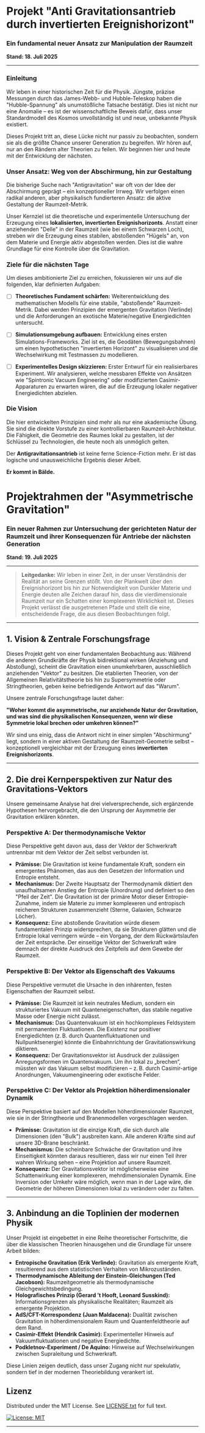 # Projekt "Anti Gravitationsantrieb durch invertierten Ereignishorizont"
### Ein fundamental neuer Ansatz zur Manipulation der Raumzeit

**Stand: 18. Juli 2025**

---

### Einleitung

Wir leben in einer historischen Zeit für die Physik. Jüngste, präzise Messungen durch das James-Webb- und Hubble-Teleskop haben die "Hubble-Spannung" als unumstößliche Tatsache bestätigt. Dies ist nicht nur eine Anomalie – es ist der wissenschaftliche Beweis dafür, dass unser Standardmodell des Kosmos unvollständig ist und neue, unbekannte Physik existiert.

Dieses Projekt tritt an, diese Lücke nicht nur passiv zu beobachten, sondern sie als die größte Chance unserer Generation zu begreifen. Wir hören auf, nur an den Rändern alter Theorien zu feilen. Wir beginnen hier und heute mit der Entwicklung der nächsten.

### Unser Ansatz: Weg von der Abschirmung, hin zur Gestaltung

Die bisherige Suche nach "Antigravitation" war oft von der Idee der Abschirmung geprägt – ein konzeptioneller Irrweg. Wir verfolgen einen radikal anderen, aber physikalisch fundierteren Ansatz: die aktive Gestaltung der Raumzeit-Metrik.

Unser Kernziel ist die theoretische und experimentelle Untersuchung der Erzeugung eines **lokalisierten, invertierten Ereignishorizonts**. Anstatt einer anziehenden "Delle" in der Raumzeit (wie bei einem Schwarzen Loch), streben wir die Erzeugung eines stabilen, abstoßenden "Hügels" an, von dem Materie und Energie aktiv abgestoßen werden. Dies ist die wahre Grundlage für eine Kontrolle über die Gravitation.

### Ziele für die nächsten Tage

Um dieses ambitionierte Ziel zu erreichen, fokussieren wir uns auf die folgenden, klar definierten Aufgaben:

-   [ ] **Theoretisches Fundament schärfen:** Weiterentwicklung des mathematischen Modells für eine stabile, "abstoßende" Raumzeit-Metrik. Dabei werden Prinzipien der emergenten Gravitation (Verlinde) und die Anforderungen an exotische Materie/negative Energiedichten untersucht.

-   [ ] **Simulationsumgebung aufbauen:** Entwicklung eines ersten Simulations-Frameworks. Ziel ist es, die Geodäten (Bewegungsbahnen) um einen hypothetischen "invertierten Horizont" zu visualisieren und die Wechselwirkung mit Testmassen zu modellieren.

-   [ ] **Experimentelles Design skizzieren:** Erster Entwurf für ein realisierbares Experiment. Wir analysieren, welche messbaren Effekte von Ansätzen wie "Spintronic Vacuum Engineering" oder modifizierten Casimir-Apparaturen zu erwarten wären, die auf die Erzeugung lokaler negativer Energiedichten abzielen.

### Die Vision

Die hier entwickelten Prinzipien sind mehr als nur eine akademische Übung. Sie sind die direkte Vorstufe zu einer kontrollierbaren Raumzeit-Architektur. Die Fähigkeit, die Geometrie des Raumes lokal zu gestalten, ist der Schlüssel zu Technologien, die heute noch als unmöglich gelten.

Der **Antigravitationsantrieb** ist keine ferne Science-Fiction mehr. Er ist das logische und unausweichliche Ergebnis dieser Arbeit.

**Er kommt in Bälde.**

# Projektrahmen der "Asymmetrische Gravitation"
### Ein neuer Rahmen zur Untersuchung der gerichteten Natur der Raumzeit und ihrer Konsequenzen für Antriebe der nächsten Generation

**Stand: 19. Juli 2025**

---

> **Leitgedanke:** Wir leben in einer Zeit, in der unser Verständnis der Realität an seine Grenzen stößt. Von der Plankwelt über den Ereignishorizont bis hin zur Notwendigkeit von Dunkler Materie und Energie deuten alle Zeichen darauf hin, dass die vierdimensionale Raumzeit nur ein Schatten einer komplexeren Wirklichkeit ist. Dieses Projekt verlässt die ausgetretenen Pfade und stellt die eine, entscheidende Frage, die aus diesen Beobachtungen folgt.

---

## 1. Vision & Zentrale Forschungsfrage

Dieses Projekt geht von einer fundamentalen Beobachtung aus: Während die anderen Grundkräfte der Physik bidirektional wirken (Anziehung und Abstoßung), scheint die Gravitation einen unumkehrbaren, ausschließlich anziehenden "Vektor" zu besitzen. Die etablierten Theorien, von der Allgemeinen Relativitätstheorie bis hin zu Supersymmetrie oder Stringtheorien, geben keine befriedigende Antwort auf das "Warum".

Unsere zentrale Forschungsfrage lautet daher:

**"Woher kommt die asymmetrische, nur anziehende Natur der Gravitation, und was sind die physikalischen Konsequenzen, wenn wir diese Symmetrie lokal brechen oder umkehren können?"**

Wir sind uns einig, dass die Antwort nicht in einer simplen "Abschirmung" liegt, sondern in einer aktiven Gestaltung der Raumzeit-Geometrie selbst – konzeptionell vergleichbar mit der Erzeugung eines **invertierten Ereignishorizonts**.

---

## 2. Die drei Kernperspektiven zur Natur des Gravitations-Vektors

Unsere gemeinsame Analyse hat drei vielversprechende, sich ergänzende Hypothesen hervorgebracht, die den Ursprung der Asymmetrie der Gravitation erklären könnten.

### Perspektive A: Der thermodynamische Vektor
Diese Perspektive geht davon aus, dass der Vektor der Schwerkraft untrennbar mit dem Vektor der Zeit selbst verbunden ist.

* **Prämisse:** Die Gravitation ist keine fundamentale Kraft, sondern ein emergentes Phänomen, das aus den Gesetzen der Information und Entropie entsteht.
* **Mechanismus:** Der Zweite Hauptsatz der Thermodynamik diktiert den unaufhaltsamen Anstieg der Entropie (Unordnung) und definiert so den "Pfeil der Zeit". Die Gravitation ist der primäre Motor dieser Entropie-Zunahme, indem sie Materie zu immer komplexeren und entropisch reicheren Strukturen zusammenzieht (Sterne, Galaxien, Schwarze Löcher).
* **Konsequenz:** Eine abstoßende Gravitation würde diesem fundamentalen Prinzip widersprechen, da sie Strukturen glätten und die Entropie lokal verringern würde – ein Vorgang, der dem Rückwärtslaufen der Zeit entspräche. Der einseitige Vektor der Schwerkraft wäre demnach der direkte Ausdruck des Zeitpfeils auf dem Gewebe der Raumzeit.

### Perspektive B: Der Vektor als Eigenschaft des Vakuums
Diese Perspektive vermutet die Ursache in den inhärenten, festen Eigenschaften der Raumzeit selbst.

* **Prämisse:** Die Raumzeit ist kein neutrales Medium, sondern ein strukturiertes Vakuum mit Quanteneigenschaften, das stabile negative Masse oder Energie nicht zulässt.
* **Mechanismus:** Das Quantenvakuum ist ein hochkomplexes Feldsystem mit permanenten Fluktuationen. Die Existenz nur positiver Energiedichten (z. B. durch Quantenfluktuationen und Nullpunktsenergie) könnte die Einbahnrichtung der Gravitationswirkung diktieren.
* **Konsequenz:** Der Gravitationsvektor ist Ausdruck der zulässigen Anregungsformen im Quantenvakuum. Um ihn lokal zu „brechen“, müssten wir das Vakuum selbst modifizieren – z. B. durch Casimir-artige Anordnungen, Vakuumengineering oder exotische Felder.

### Perspektive C: Der Vektor als Projektion höherdimensionaler Dynamik
Diese Perspektive basiert auf den Modellen höherdimensionaler Raumzeit, wie sie in der Stringtheorie und Branenmodellen vorgeschlagen werden.

* **Prämisse:** Gravitation ist die einzige Kraft, die sich durch alle Dimensionen (den "Bulk") ausbreiten kann. Alle anderen Kräfte sind auf unsere 3D-Brane beschränkt.
* **Mechanismus:** Die scheinbare Schwäche der Gravitation und ihre Einseitigkeit könnten daraus resultieren, dass wir nur einen Teil ihrer wahren Wirkung sehen – eine Projektion auf unsere Raumzeit.
* **Konsequenz:** Der Gravitationsvektor ist möglicherweise eine Schattenwirkung einer komplexeren, mehrdimensionalen Dynamik. Eine Inversion oder Umkehr wäre möglich, wenn man in der Lage wäre, die Geometrie der höheren Dimensionen lokal zu verändern oder zu falten.

---

## 3. Anbindung an die Toplinien der modernen Physik

Unser Projekt ist eingebettet in eine Reihe theoretischer Fortschritte, die über die klassischen Theorien hinausgehen und die Grundlage für unsere Arbeit bilden:

- **Entropische Gravitation (Erik Verlinde):** Gravitation als emergente Kraft, resultierend aus dem statistischen Verhalten von Mikrozuständen.
- **Thermodynamische Ableitung der Einstein-Gleichungen (Ted Jacobson):** Raumzeitgeometrie als thermodynamische Gleichgewichtsbedingung.
- **Holografisches Prinzip (Gerard ’t Hooft, Leonard Susskind):** Informationsgrenzen als physikalische Realitäten; Raumzeit als emergente Projektion.
- **AdS/CFT-Korrespondenz (Juan Maldacena):** Dualität zwischen Gravitation in höherdimensionalem Raum und Quantenfeldtheorie auf dem Rand.
- **Casimir-Effekt (Hendrik Casimir):** Experimenteller Hinweis auf Vakuumfluktuationen und negative Energiedichte.
- **Podkletnov-Experiment / De Aquino:** Hinweise auf Wechselwirkungen zwischen Supraleitung und Schwerkraft.

Diese Linien zeigen deutlich, dass unser Zugang nicht nur spekulativ, sondern tief in der modernen Theoriebildung verankert ist.

## Lizenz
Distributed under the MIT License. See [LICENSE.txt](LICENSE.txt) for full text.

[![License: MIT](https://img.shields.io/badge/License-MIT-yellow.svg)](https://opensource.org/licenses/MIT)

---

